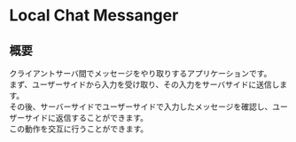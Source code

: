 # Local Chat Messanger

## 概要
クライアントサーバ間でメッセージをやり取りするアプリケーションです。</br>
まず、ユーザーサイドから入力を受け取り、その入力をサーバサイドに送信します。</br>
その後、サーバーサイドでユーザーサイドで入力したメッセージを確認し、ユーザーサイドに返信することができます。</br>
この動作を交互に行うことができます。
